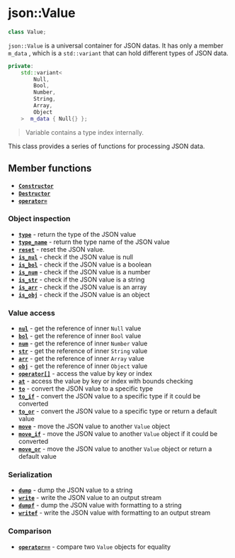 # **json::Value**

```cpp
class Value;
```

`json::Value` is a universal container for JSON datas. It has only a member `m_data` , which is a `std::variant` that can hold different types of JSON data.

```cpp
private:
    std::variant<
        Null,  
        Bool,  
        Number,
        String,
        Array, 
        Object 
    >  m_data { Null{} };
```

> Variable contains a type index internally.

This class provides a series of functions for processing JSON data.


## Member functions

- **[`Constructor`](./constructor.md)**
- **[`Destructor`](./destructor.md)**
- **[`operator=`](operator_assign.md)**

### Object inspection

- **[`type`](./type.md)** \- return the type of the JSON value
- **[`type_name`](./type_name.md)** \- return the type name of the JSON value
- **[`reset`](./reset.md)** \- reset the JSON value.
- **[`is_nul`](./is_nul.md)** \- check if the JSON value is null
- **[`is_bol`](./is_bol.md)** \- check if the JSON value is a boolean
- **[`is_num`](./is_num.md)** \- check if the JSON value is a number
- **[`is_str`](./is_str.md)** \- check if the JSON value is a string
- **[`is_arr`](./is_arr.md)** \- check if the JSON value is an array
- **[`is_obj`](./is_obj.md)** \- check if the JSON value is an object

### Value access
- **[`nul`](./get_nul.md)** \- get the reference of inner `Null` value
- **[`bol`](./get_bol.md)** \- get the reference of inner `Bool` value
- **[`num`](./get_num.md)** \- get the reference of inner `Number` value
- **[`str`](./get_str.md)** \- get the reference of inner `String` value
- **[`arr`](./get_arr.md)** \- get the reference of inner `Array` value
- **[`obj`](./get_obj.md)** \- get the reference of inner `Object` value
- **[`operator[]`](./operator_bracket.md)** \- access the value by key or index
- **[`at`](./at.md)** \- access the value by key or index with bounds checking
- **[`to`](./to.md)** \- convert the JSON value to a specific type
- **[`to_if`](./to_if.md)** \- convert the JSON value to a specific type if it could be converted
- **[`to_or`](./to_or.md)** \- convert the JSON value to a specific type or return a default value
- **[`move`](./move.md)** \- move the JSON value to another `Value` object
- **[`move_if`](./move_if.md)** \- move the JSON value to another `Value` object if it could be converted
- **[`move_or`](./move_or.md)** \- move the JSON value to another `Value` object or return a default value

### Serialization

- **[`dump`](./dump.md)** \- dump the JSON value to a string
- **[`write`](./write.md)** \- write the JSON value to an output stream
- **[`dumpf`](./dumpf.md)** \- dump the JSON value with formatting to a string
- **[`writef`](./writef.md)** \- write the JSON value with formatting to an output stream

### Comparison

- **[`operator==`](./operator_eq.md)** \- compare two `Value` objects for equality

